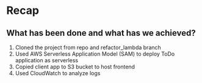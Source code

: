# Recap

What has been done and what has we achieved?
--------
1. Cloned the project from repo and refactor_lambda branch
1. Used AWS Serverless Application Model (SAM) to deploy ToDo application as serverless 
1. Copied client app to S3 bucket to host frontend
1. Used CloudWatch to analyze logs
